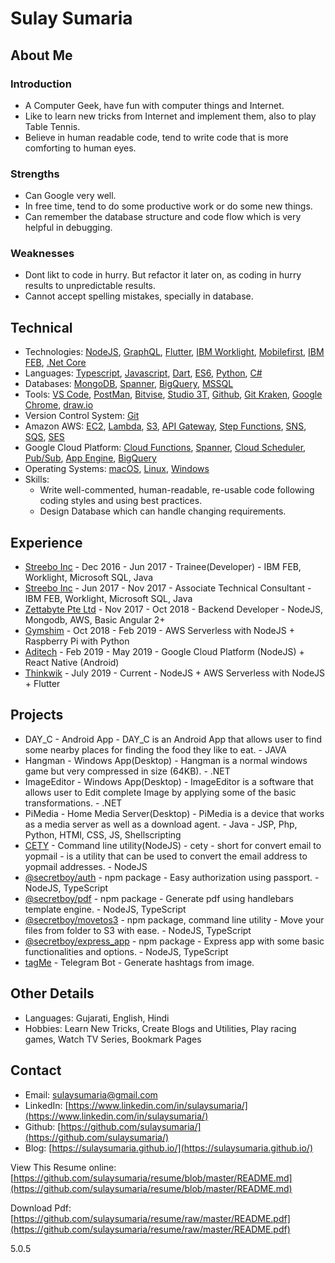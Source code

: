 # Sulay Sumaria

## About Me

### Introduction

- A Computer Geek, have fun with computer things and Internet.
- Like to learn new tricks from Internet and implement them, also to play Table Tennis.
- Believe in human readable code, tend to write code that is more comforting to human eyes.

### Strengths

- Can Google very well.
- In free time, tend to do some productive work or do some new things.
- Can remember the database structure and code flow which is very helpful in debugging.

### Weaknesses

- Dont likt to code in hurry. But refactor it later on, as coding in hurry results to unpredictable results.
- Cannot accept spelling mistakes, specially in database.

## Technical

- Technologies: [NodeJS](https://nodejs.org), [GraphQL](https://graphql.org/), [Flutter](https://flutter.dev/), [IBM Worklight](https://www.ibm.com/support/knowledgecenter/en/SSZH4A_6.0.0/com.ibm.worklight.getstart.doc/topics/c_overview.html), [Mobilefirst](https://www.ibm.com/mobilefirst), [IBM FEB](https://www.ibm.com/support/knowledgecenter/en/SS6KJL_8.6.0/Welcome/FEB_Welcome.html), [.Net Core](https://docs.microsoft.com/en-us/dotnet/welcome)
- Languages: [Typescript](https://www.typescriptlang.org/), [Javascript](https://www.javascript.com/), [Dart](https://www.dartlang.org/), [ES6](http://es6-features.org), [Python](https://www.python.org/), [C#](https://docs.microsoft.com/en-us/dotnet/csharp/getting-started/)
- Databases: [MongoDB](https://www.mongodb.com/), [Spanner](https://cloud.google.com/spanner/), [BigQuery](https://cloud.google.com/bigquery/), [MSSQL](https://www.microsoft.com/en-us/sql-server/sql-server-2019)
- Tools: [VS Code](https://code.visualstudio.com/), [PostMan](https://www.getpostman.com/), [Bitvise](https://www.bitvise.com/), [Studio 3T](https://studio3t.com/), [Github](https://github.com/), [Git Kraken](https://www.gitkraken.com/), [Google Chrome](https://www.google.com/chrome/), [draw.io](https://draw.io/)
- Version Control System: [Git](https://git-scm.com/)
- Amazon AWS: [EC2](https://aws.amazon.com/ec2/), [Lambda](https://aws.amazon.com/lambda/), [S3](https://aws.amazon.com/s3/), [API Gateway](https://aws.amazon.com/api-gateway/), [Step Functions](https://aws.amazon.com/step-functions/), [SNS](https://aws.amazon.com/sns/), [SQS](https://aws.amazon.com/sqs/), [SES](https://aws.amazon.com/ses/)
- Google Cloud Platform: [Cloud Functions](https://cloud.google.com/functions/), [Spanner](https://cloud.google.com/spanner/), [Cloud Scheduler](https://cloud.google.com/scheduler/), [Pub/Sub](https://cloud.google.com/pubsub/), [App Engine](https://cloud.google.com/appengine/), [BigQuery](https://cloud.google.com/bigquery/)
- Operating Systems: [macOS](https://en.wikipedia.org/wiki/MacOS), [Linux](https://en.wikipedia.org/wiki/Linux), [Windows](https://en.wikipedia.org/wiki/Microsoft_Windows)
- Skills:
  - Write well-commented, human-readable, re-usable code following coding styles and using best practices.
  - Design Database which can handle changing requirements.

## Experience

- [Streebo Inc](https://www.streebo.com/) - Dec 2016 - Jun 2017 - Trainee(Developer) - IBM FEB, Worklight, Microsoft SQL, Java
- [Streebo Inc](https://www.streebo.com/) - Jun 2017 - Nov 2017 - Associate Technical Consultant - IBM FEB, Worklight, Microsoft SQL, Java
- [Zettabyte Pte Ltd](https://www.zettabyte.sg/) - Nov 2017 - Oct 2018 - Backend Developer - NodeJS, Mongodb, AWS, Basic Angular 2+
- [Gymshim](http://gymshim.com/) - Oct 2018 - Feb 2019 - AWS Serverless with NodeJS + Raspberry Pi with Python
- [Aditech](http://adi-tech.co.uk/) - Feb 2019 - May 2019 - Google Cloud Platform (NodeJS) + React Native (Android)
- [Thinkwik](https://www.thinkwik.com/) - July 2019 - Current - NodeJS + AWS Serverless with NodeJS + Flutter

<div class="page"></div>

## Projects

- DAY_C - Android App - DAY_C is an Android App that allows user to find some nearby places for finding the food they like to eat. - JAVA
- Hangman - Windows App(Desktop) - Hangman is a normal windows game but very compressed in size (64KB). - .NET
- ImageEditor - Windows App(Desktop) - ImageEditor is a software that allows user to Edit complete Image by applying some of the basic transformations. - .NET
- PiMedia - Home Media Server(Desktop) - PiMedia is a device that works as a media server as well as a download agent. - Java - JSP, Php, Python, HTMl, CSS, JS, Shellscripting
- [CETY](https://www.npmjs.com/package/cety) - Command line utility(NodeJS) - cety - short for convert email to yopmail - is a utility that can be used to convert the email address to yopmail addresses. - NodeJS
- [@secretboy/auth](https://www.npmjs.com/package/@secretboy/auth) - npm package - Easy authorization using passport. - NodeJS, TypeScript
- [@secretboy/pdf](https://www.npmjs.com/package/@secretboy/pdf) - npm package - Generate pdf using handlebars template engine. - NodeJS, TypeScript
- [@secretboy/movetos3](https://www.npmjs.com/package/@secretboy/movetos3) - npm package, command line utility - Move your files from folder to S3 with ease. - NodeJS, TypeScript
- [@secretboy/express_app](https://www.npmjs.com/package/@secretboy/express_app) - npm package - Express app with some basic functionalities and options. - NodeJS, TypeScript
- [tagMe](https://github.com/sulaysumaria/tags_generator_bot) - Telegram Bot - Generate hashtags from image.

## Other Details

- Languages: Gujarati, English, Hindi
- Hobbies: Learn New Tricks, Create Blogs and Utilities, Play racing games, Watch TV Series, Bookmark Pages

## Contact

- Email: [sulaysumaria@gmail.com](mailto:sulaysumaria@gmail.com)
- LinkedIn: [https://www.linkedin.com/in/sulaysumaria/](https://www.linkedin.com/in/sulaysumaria/)
- Github: [https://github.com/sulaysumaria/](https://github.com/sulaysumaria/)
- Blog: [https://sulaysumaria.github.io/](https://sulaysumaria.github.io/)

View This Resume online: [https://github.com/sulaysumaria/resume/blob/master/README.md](https://github.com/sulaysumaria/resume/blob/master/README.md)

Download Pdf: [https://github.com/sulaysumaria/resume/raw/master/README.pdf](https://github.com/sulaysumaria/resume/raw/master/README.pdf)

5.0.5
